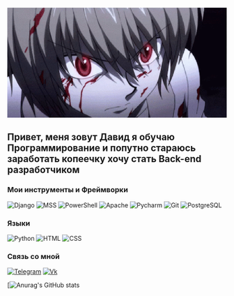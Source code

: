 [![Header](https://github.com/Lejebokaa/Lejebokaa/blob/main/kurapika%20(4).gif)](https://vk.com/ustalotdvoek)

## Привет, меня зовут Давид я обучаю Программирование и попутно стараюсь заработать копеечку хочу стать Back-end разработчиком

### Мои инструменты и Фреймворки
![Django](https://img.shields.io/badge/Django-092E20?style=for-the-badge&logo=django&logoColor=white)
![MSS](https://img.shields.io/badge/Microsoft_SQL_Server-CC2927?style=for-the-badge&logo=microsoft-sql-server&logoColor=white)
![PowerShell](https://img.shields.io/badge/Powershell-2CA5E0?style=for-the-badge&logo=powershell&logoColor=white)
![Apache](https://img.shields.io/badge/apache%20netbeans-1B6AC6?style=for-the-badge&logo=apache%20netbeans%20IDE&logoColor=white)
![Pycharm](https://img.shields.io/badge/PyCharm-000000.svg?&style=for-the-badge&logo=PyCharm&logoColor=white)
![Git](https://img.shields.io/badge/GIT-E44C30?style=for-the-badge&logo=git&logoColor=white)
![PostgreSQL](https://img.shields.io/badge/PostgreSQL-316192?style=for-the-badge&logo=postgresql&logoColor=white)

### Языки
![Python](https://img.shields.io/badge/Python-3776AB?style=for-the-badge&logo=python&logoColor=white)
![HTML](https://img.shields.io/badge/HTML-239120?style=for-the-badge&logo=html5&logoColor=white)
![CSS](https://img.shields.io/badge/CSS-239120?&style=for-the-badge&logo=css3&logoColor=white)

### Связь со мной
[![Telegram](https://img.shields.io/badge/Telegram-2CA5E0?style=for-the-badge&logo=telegram&logoColor=white)](https://t.me/Lejebokaone)
[![Vk](https://img.shields.io/badge/вконтакте-%232E87FB.svg?&style=for-the-badge&logo=vk&logoColor=white)](https://vk.com/ustalotdvoek)

[![Anurag's GitHub stats](https://github-readme-stats.vercel.app/api?username=Lejebokaa)
